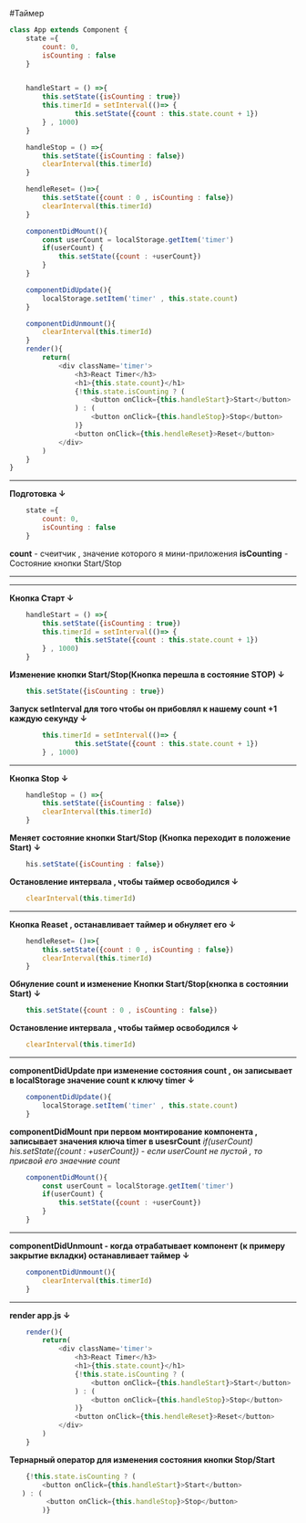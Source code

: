 #Таймер

```JavaScript
class App extends Component {
    state ={
        count: 0,
        isCounting : false
    }


    handleStart = () =>{
        this.setState({isCounting : true})
        this.timerId = setInterval(()=> {
                this.setState({count : this.state.count + 1})
        } , 1000)
    }

    handleStop = () =>{
        this.setState({isCounting : false})
        clearInterval(this.timerId)
    }

    hendleReset= ()=>{
        this.setState({count : 0 , isCounting : false})
        clearInterval(this.timerId)
    }

    componentDidMount(){
        const userCount = localStorage.getItem('timer')
        if(userCount) {
            this.setState({count : +userCount})
        }
    }

    componentDidUpdate(){
        localStorage.setItem('timer' , this.state.count)
    }

    componentDidUnmount(){
        clearInterval(this.timerId)
    }
    render(){
        return(
            <div className='timer'>
                <h3>React Timer</h3>
                <h1>{this.state.count}</h1>
                {!this.state.isCounting ? (
                    <button onClick={this.handleStart}>Start</button>
                ) : (
                    <button onClick={this.handleStop}>Stop</button>
                )}
                <button onClick={this.hendleReset}>Reset</button>
            </div>
        )
    }
}
```

---

**Подготовка ↓**

```JavaScript
    state ={
        count: 0,
        isCounting : false
    }
```

**count** - счеитчик , значение которого я мини-приложения
**isCounting** - Состояние кнопки Start/Stop

---

---

**Кнопка Старт ↓**

```JavaScript
    handleStart = () =>{
        this.setState({isCounting : true})
        this.timerId = setInterval(()=> {
                this.setState({count : this.state.count + 1})
        } , 1000)
    }
```

**Изменение кнопки Start/Stop(Кнопка перешла в состояние STOP) ↓**

```JavaScript
    this.setState({isCounting : true})
```

**Запуск setInterval для того чтобы он прибовлял к нашему count +1 каждую секунду ↓**

```JavaScript
        this.timerId = setInterval(()=> {
                this.setState({count : this.state.count + 1})
        } , 1000)
```

---

**Кнопка Stop ↓**

```JavaScript
    handleStop = () =>{
        this.setState({isCounting : false})
        clearInterval(this.timerId)
    }
```

**Меняет состояние кнопки Start/Stop (Кнопка переходит в положение Start) ↓**

```JavaScript
    his.setState({isCounting : false})
```

**Остановление интервала , чтобы таймер освободился ↓**

```JavaScript
    clearInterval(this.timerId)
```

---

**Кнопка Reaset , останавливает таймер и обнуляет его ↓**

```JavaScript
    hendleReset= ()=>{
        this.setState({count : 0 , isCounting : false})
        clearInterval(this.timerId)
    }
```

**Обнуление count и изменение Кнопки Start/Stop(кнопка в состоянии Start) ↓**

```JavaScript
    this.setState({count : 0 , isCounting : false})
```

**Остановление интервала , чтобы таймер освободился ↓**

```JavaScript
    clearInterval(this.timerId)
```

---

**componentDidUpdate при изменение состояния count , он записывает в localStorage значение count к ключу timer ↓**

```JavaScript
    componentDidUpdate(){
        localStorage.setItem('timer' , this.state.count)
    }
```

**componentDidMount при первом монтирование компонента , записывает значения ключа timer в usesrCount**
_if(userCount) his.setState({count : +userCount}) - если userCount не пустой , то присвой его знаечние count_

```JavaScript
    componentDidMount(){
        const userCount = localStorage.getItem('timer')
        if(userCount) {
            this.setState({count : +userCount})
        }
    }
```

---

**componentDidUnmount - когда отрабатывает компонент (к примеру закрытие вкладки) останавливает таймер ↓**

```JavaScript
    componentDidUnmount(){
        clearInterval(this.timerId)
    }
```

---

**render app.js ↓**

```JavaScript
    render(){
        return(
            <div className='timer'>
                <h3>React Timer</h3>
                <h1>{this.state.count}</h1>
                {!this.state.isCounting ? (
                    <button onClick={this.handleStart}>Start</button>
                ) : (
                    <button onClick={this.handleStop}>Stop</button>
                )}
                <button onClick={this.hendleReset}>Reset</button>
            </div>
        )
    }
```

**Тернарный оператор для изменения состояния кнопки Stop/Start**

```JavaScript
    {!this.state.isCounting ? (
        <button onClick={this.handleStart}>Start</button>
   ) : (
         <button onClick={this.handleStop}>Stop</button>
        )}
```
